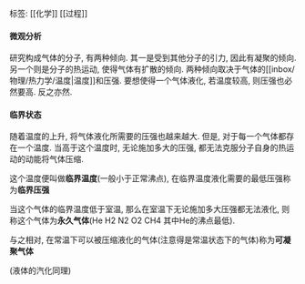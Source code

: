 标签: [[化学]] [[过程]]
#### 微观分析

研究构成气体的分子,  有两种倾向. 其一是受到其他分子的引力, 因此有凝聚的倾向. 另一个则是分子的热运动, 使得气体有扩散的倾向. 两种倾向取决于气体的[[inbox/物理/热力学/温度|温度]]和压强. 要想使得一个气体液化, 若温度较高, 则压强也必然要高. 反之亦然. 

#### 临界状态

随着温度的上升, 将气体液化所需要的压强也越来越大. 但是, 对于每一个气体都存在一个温度. 当高于这个温度时, 无论施加多大的压强, 都无法克服分子自身的热运动的动能将气体压缩. 

这个温度便叫做**临界温度**(一般小于正常沸点), 在临界温度液化需要的最低压强称为**临界压强**

当这个气体的临界温度低于室温, 那么在室温下无论施加多大压强都无法液化, 则称这个气体为**永久气体**(He H2 N2 O2 CH4 其中He的沸点最低). 

与之相对, 在常温下可以被压缩液化的气体(注意得是常温状态下的气体)称为**可凝聚气体**

(液体的汽化同理)